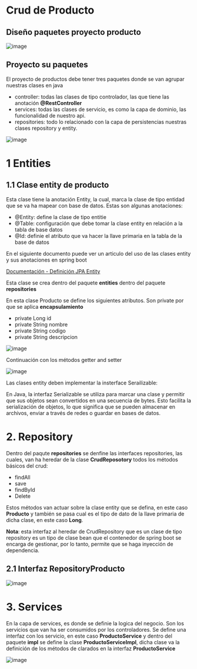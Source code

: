 # Crud de Producto

## Diseño paquetes proyecto producto

![image](https://github.com/crodrigr/microservicios-spring-boot-confenalco/assets/31961588/2f8079f1-a291-4d31-b36f-b14b47bce0dd)



## Proyecto su paquetes

El proyecto de productos debe tener tres paquetes donde se van agrupar nuestras clases en java

- controller: todas las clases de tipo controlador, las que tiene las anotación **@RestController**
- services: todas las clases de servicio, es como la capa de dominio, las funcionalidad de nuestro api.
- repositories: todo lo relacionado con la capa de persistencias nuestras clases repository y entity.

![image](https://github.com/crodrigr/microservicios-spring-boot-confenalco/assets/31961588/8d0f7a42-debb-41c3-b46a-0efdfa6aa217)

# 1 Entities

## 1.1 Clase entity de producto

Esta clase tiene la anotación Entity, la cual, marca la clase de tipo entidad que se va ha mapear con base de datos. Estas son algunas anotaciones:

- @Entity: define la clase de tipo entitie
- @Table: configuración que debe tomar la clase entity en relación a la tabla de base datos
- @Id: definie el atributo que va hacer la llave primaria en la tabla de la base de datos

En el siguiente documento puede ver un articulo del uso de las clases entity y sus anotaciones en spring boot 

[Documentación - Definición JPA Entity](https://www.baeldung.com/jpa-entities)

Esta clase se crea dentro del paquete **entities** dentro del paquete **repositories**

En esta clase Producto se define los siguientes atributos. Son private por que se aplica **encapsulamiento**

- private Long id
- private String nombre
- private String codigo
- private String descripcion

![image](https://github.com/crodrigr/microservicios-spring-boot-confenalco/assets/31961588/bc569369-b836-44d2-b4cd-6c7c62b094fb)

Continuación con los métodos getter and setter

![image](https://github.com/crodrigr/microservicios-spring-boot-confenalco/assets/31961588/dc362e79-7d37-433f-b233-45b5b6dc5a4e)

Las clases entity deben implementar la insterface Serailizable:

En Java, la interfaz Serializable se utiliza para marcar una clase y permitir que sus objetos sean convertidos en una secuencia de bytes. Esto facilita la serialización de objetos, lo que significa que se pueden almacenar en archivos, enviar a través de redes o guardar en bases de datos.

# 2. Repository

Dentro del paqute **repositories** se denfine las interfaces repositories, las cuales, van ha heredar de la clase **CrudReposotory** todos los métodos básicos del crud:

- findAll
- save
- findById
- Delete

Estos métodos van actuar sobre la clase entity que se defina, en este caso **Producto** y también se pasa cual es el tipo de dato de la llave primaria de dicha clase, en este caso **Long**. 

**Nota**: esta interfaz al heredar de CrudRepository que es un clase de tipo repository es un tipo de clase bean que el contenedor de spring boot se encarga de gestionar, por lo tanto, permite que se haga inyección de dependencia. 

## 2.1 Interfaz RepositoryProducto

![image](https://github.com/crodrigr/microservicios-spring-boot-confenalco/assets/31961588/5c61f5f0-f96e-4d52-99bd-e2bd0a62628d)

# 3. Services

En la capa de services, es donde se definie la logica del negocio. Son los servicios que van ha ser consumidos por los controladores. Se define una interfaz con los servicio, en este caso **ProductoService** y dentro del paquete **impl** se define la clase **ProductoServiceImpl**, dicha clase va la definición de los métodos de clarados en la interfaz **ProductoService**


![image](https://github.com/crodrigr/microservicios-spring-boot-confenalco/assets/31961588/39617c3a-9ba8-473f-ad47-e70682e03e3f)



